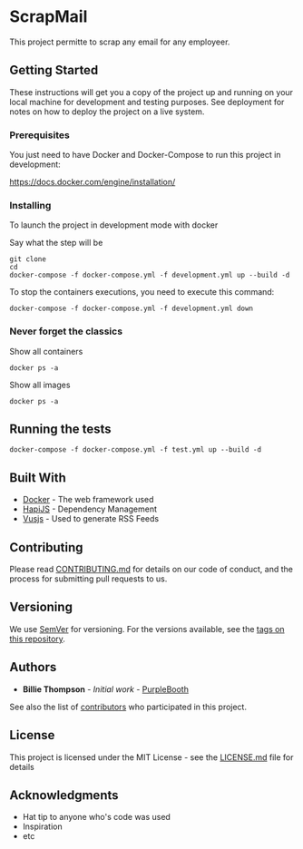 # ScrapMail

This project permitte to scrap any email for any employeer.

## Getting Started

These instructions will get you a copy of the project up and running on your local machine for development and testing purposes. See deployment for notes on how to deploy the project on a live system.

### Prerequisites

You just need to have Docker and Docker-Compose to run this project in development:

https://docs.docker.com/engine/installation/

### Installing

To launch the project in development mode with docker

Say what the step will be

```
git clone
cd
docker-compose -f docker-compose.yml -f development.yml up --build -d
```


To stop the containers executions, you need to execute this command:
```
docker-compose -f docker-compose.yml -f development.yml down
```

### Never forget the classics

Show all containers

```
docker ps -a
```

Show all images

```
docker ps -a
```

## Running the tests

```
docker-compose -f docker-compose.yml -f test.yml up --build -d
```


## Built With

* [Docker](http://www.dropwizard.io/1.0.2/docs/) - The web framework used
* [HapiJS](https://maven.apache.org/) - Dependency Management
* [Vusjs](https://rometools.github.io/rome/) - Used to generate RSS Feeds

## Contributing

Please read [CONTRIBUTING.md](https://gist.github.com/PurpleBooth/b24679402957c63ec426) for details on our code of conduct, and the process for submitting pull requests to us.

## Versioning

We use [SemVer](http://semver.org/) for versioning. For the versions available, see the [tags on this repository](https://github.com/your/project/tags).

## Authors

* **Billie Thompson** - *Initial work* - [PurpleBooth](https://github.com/PurpleBooth)

See also the list of [contributors](https://github.com/your/project/contributors) who participated in this project.

## License

This project is licensed under the MIT License - see the [LICENSE.md](LICENSE.md) file for details

## Acknowledgments

* Hat tip to anyone who's code was used
* Inspiration
* etc
